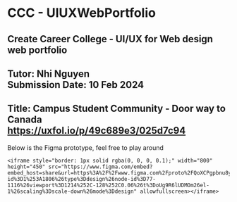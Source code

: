 # CCC - UIUXWebPortfolio
Create Career College - UI/UX for Web design web portfolio
---
Tutor: Nhi Nguyen<br>
Submission Date: 10 Feb 2024
---
Title: Campus Student Community - Door way to Canada<br>
https://uxfol.io/p/49c689e3/025d7c94
---
Below is the Figma prototype, feel free to play around<br>
```figma
<iframe style="border: 1px solid rgba(0, 0, 0, 0.1);" width="800" height="450" src="https://www.figma.com/embed?embed_host=share&url=https%3A%2F%2Fwww.figma.com%2Fproto%2FQoXCPgpbnu8yVtmoJOLygf%2FCCC_Henry_WAT%3Fpage-id%3D1%253A1806%26type%3Ddesign%26node-id%3D77-1116%26viewport%3D1214%252C-128%252C0.06%26t%3DoUg9R6lUDMOm26el-1%26scaling%3Dscale-down%26mode%3Ddesign" allowfullscreen></iframe>
```
